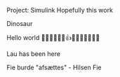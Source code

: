 Project: Simulink 
Hopefully this work 

Dinosaur

Hello world 🤢🙌🫥😴😂😱👍😍😭😶‍🌫️🤦‍♂️🤯


Lau has been here

Fie burde "afsættes" - Hilsen Fie
